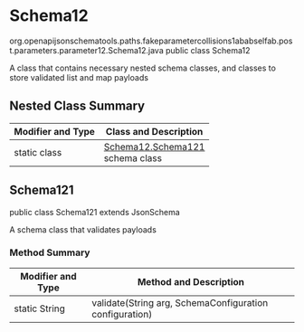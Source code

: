 # Schema12
org.openapijsonschematools.paths.fakeparametercollisions1ababselfab.post.parameters.parameter12.Schema12.java
public class Schema12

A class that contains necessary nested schema classes, and classes to store validated list and map payloads

## Nested Class Summary
| Modifier and Type | Class and Description |
| ----------------- | ---------------------- |
| static class | [Schema12.Schema121](#schema121)<br> schema class |

## Schema121
public class Schema121
extends JsonSchema

A schema class that validates payloads

### Method Summary
| Modifier and Type | Method and Description |
| ----------------- | ---------------------- |
| static String | validate(String arg, SchemaConfiguration configuration) |
